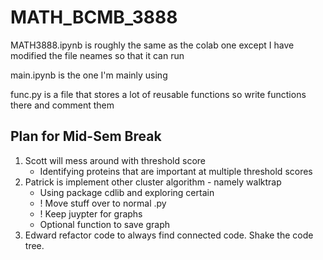 # MATH_BCMB_3888

MATH3888.ipynb is roughly the same as the colab one except I have modified the file neames so that it can run

main.ipynb is the one I'm mainly using 

func.py is a file that stores a lot of reusable functions so write functions there and comment them

## Plan for Mid-Sem Break
1. Scott will mess around with threshold score
    - Identifying proteins that are important at multiple threshold scores
2. Patrick is implement other cluster algorithm - namely walktrap
    - Using package cdlib and exploring certain
    - ! Move stuff over to normal .py
    - ! Keep juypter for graphs
    - Optional function to save graph
3. Edward refactor code to always find connected code. Shake the code tree.